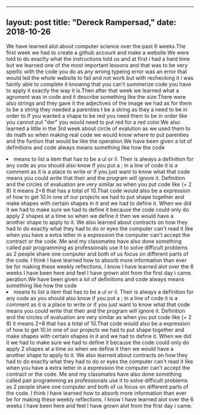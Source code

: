 
---
layout: post
title: "Dereck Rampersad,"
date: 2018-10-26
---
We have learned alot about computer science over the past 6 weeks.The first week we had to create a github account and make a website.We were told to do exaclty what the instructions told us and at first i had a hard time but we learned one of the most important lessons and that was to be very speific with the code you do as any wrong typeing error was an error that would led the whole website to fail and not work but with rechecking it i was fainlly able to complete it knowing that you can't summerize code you have to apply it exactly the way it is.Then after that week we learned what a agrument was in code and it describe something like the size.There were also strings and they gave it the adjectives of the image we had as for them to be a string they needed a parenties t be a string as they a need to be in order to.If you wanted a shape to be red you need them to be in order like you cannot put "der" you would need to put red for a red color.We also learned a little in the 3rd week about circle of evalution as we used them to do math so when making real code we would know where to put parenties and the funtion that would be like the operation.We have been given a lot of definitions and code always means something like how the code <li> means to list a item that has to be a ul or il. Their is always a definition for any code as you should also know if you put a ; in a line of code it is a comment as it is a place to write or if you just want to know what that code means you could write that their and the program will ignore it. Definition and the circles of evaluation are very similar as when you put code like (+ 2 8) it means 2+8 that has a total of 10.That code would also be a expression of how to get 10.In one of our projects we had to put shape together and make shapes with certain shapes in it and we had to define it. When we did it we had to make sure we had to define it because the code could only do apply 2 shapes at a time so when we define it then we would have a another shape to apply to it. We also learned about contracts on how they had to do exactly what they had to do or eyes the computer can't read it like when you have a extra letter in a expression the computer can't accept the contract or the code. Me and my classmates have also done something called pair programming as professionals use it to solve difficult problems as 2 people share one computer and both of us focus on different parts of the code. I think I have learned how to absorb more information than ever be for making these weekly reflections. I know I have learned alot over the 6 weeks I have been here and feel I have grown alot from the first day i came.
peration.We have been given a lot of definitions and code always means something like how the code <li> means to list a item that has to be a ul or il. Their is always a definition for any code as you should also know if you put a ; in a line of code it is a comment as it is a place to write or if you just want to know what that code means you could write that their and the program will ignore it. Definition and the circles of evaluation are very similar as when you put code like (+ 2 8) it means 2+8 that has a total of 10.That code would also be a expression of how to get 10.In one of our projects we had to put shape together and make shapes with certain shapes in it and we had to define it. When we did it we had to make sure we had to define it because the code could only do apply 2 shapes at a time so when we define it then we would have a another shape to apply to it. We also learned about contracts on how they had to do exactly what they had to do or eyes the computer can't read it like when you have a extra letter in a expression the computer can't accept the contract or the code. Me and my classmates have also done something called pair programming as professionals use it to solve difficult problems as 2 people share one computer and both of us focus on different parts of the code. I think I have learned how to absorb more information than ever be for making these weekly reflections. I know I have learned alot over the 6 weeks I have been here and feel I have grown alot from the first day i came.
